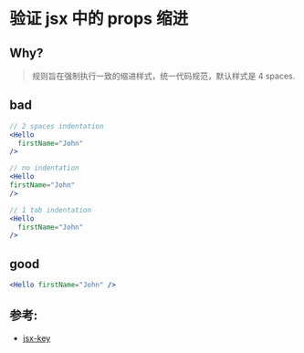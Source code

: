 # 验证 jsx 中的 props 缩进

## Why?

> 规则旨在强制执行一致的缩进样式，统一代码规范，默认样式是 4 spaces.

## bad

```jsx
// 2 spaces indentation
<Hello
  firstName="John"
/>

// no indentation
<Hello
firstName="John"
/>

// 1 tab indentation
<Hello
  firstName="John"
/>

```

## good

```jsx
<Hello firstName="John" />
```

## 参考:

- [jsx-key](https://github.com/jsx-eslint/eslint-plugin-react/blob/c42b624d0fb9ad647583a775ab9751091eec066f/docs/rules/jsx-key)
